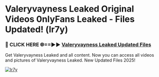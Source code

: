 # Valeryvayness Leaked Original Videos 0nlyFans Leaked - Files Updated! (lr7y)

<h3>🔴 CLICK HERE 🌐==►► <a href="https://tinyurl.com/brd5kh86" rel="nofollow">Valeryvayness Leaked Updated Files</a></h3>

Get Valeryvayness Leaked and all content. Now you can access all videos and pictures of Valeryvayness Leaked. New Updated Files 2025!

[![lr7y](https://i.imgur.com/K7sEzmb.gif)](https://tinyurl.com/brd5kh86)
